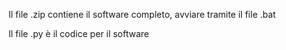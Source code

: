 Il file .zip contiene il software completo, avviare tramite il file .bat

Il file .py è il codice per il software
